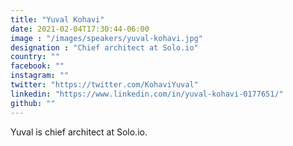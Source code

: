 ```yaml
---
title: "Yuval Kohavi"
date: 2021-02-04T17:30:44-06:00
image : "/images/speakers/yuval-kohavi.jpg"
designation : "Chief architect at Solo.io"
country: ""
facebook: ""
instagram: ""
twitter: "https://twitter.com/KohaviYuval"
linkedin: "https://www.linkedin.com/in/yuval-kohavi-0177651/"
github: ""
---
```


Yuval is chief architect at Solo.io.
